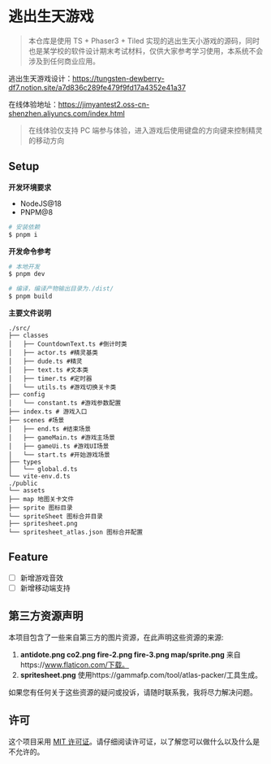 # 逃出生天游戏

> 本仓库是使用 TS + Phaser3 + Tiled 实现的逃出生天小游戏的源码，同时也是某学校的软件设计期末考试材料，仅供大家参考学习使用，本系统不会涉及到任何商业应用。

逃出生天游戏设计：https://tungsten-dewberry-df7.notion.site/a7d836c289fe479f9fd17a4352e41a37

在线体验地址：https://jimyantest2.oss-cn-shenzhen.aliyuncs.com/index.html

> 在线体验仅支持 PC 端参与体验，进入游戏后使用键盘的方向键来控制精灵的移动方向

## Setup

**开发环境要求**

- NodeJS@18
- PNPM@8

```bash
# 安装依赖
$ pnpm i
```

**开发命令参考**

```bash
# 本地开发
$ pnpm dev

# 编译，编译产物输出目录为./dist/
$ pnpm build
```

**主要文件说明**

```
./src/
├── classes
│   ├── CountdownText.ts #倒计时类
│   ├── actor.ts #精灵基类
│   ├── dude.ts #精灵
│   ├── text.ts #文本类
│   ├── timer.ts #定时器
│   └── utils.ts #游戏切换关卡类
├── config
│   └── constant.ts #游戏参数配置
├── index.ts # 游戏入口
├── scenes #场景
│   ├── end.ts #结束场景
│   ├── gameMain.ts #游戏主场景
│   ├── gameUi.ts #游戏UI场景
│   └── start.ts #开始游戏场景
├── types
│   └── global.d.ts
└── vite-env.d.ts
./public
└── assets
├── map 地图关卡文件
├── sprite 图标目录
└── spriteSheet 图标合并目录
├── spritesheet.png
└── spritesheet_atlas.json 图标合并配置
```

## Feature

- [ ] 新增游戏音效
- [ ] 新增移动端支持

## 第三方资源声明

本项目包含了一些来自第三方的图片资源，在此声明这些资源的来源:

1. **antidote.png co2.png fire-2.png fire-3.png map/sprite.png** 来自https://www.flaticon.com/下载。
2. **spritesheet.png** 使用https://gammafp.com/tool/atlas-packer/工具生成。

如果您有任何关于这些资源的疑问或投诉，请随时联系我，我将尽力解决问题。

## 许可

这个项目采用 [MIT 许可证](LICENSE)。请仔细阅读许可证，以了解您可以做什么以及什么是不允许的。
